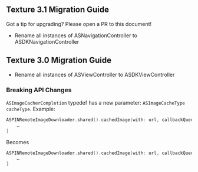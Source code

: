 ## Texture 3.1 Migration Guide

Got a tip for upgrading? Please open a PR to this document!

- Rename all instances of ASNavigationController to ASDKNavigationController

## Texture 3.0 Migration Guide

- Rename all instances of ASViewController to ASDKViewController

### Breaking API Changes

`ASImageCacherCompletion` typedef has a new parameter: `ASImageCacheType cacheType`. Example:


```swift
ASPINRemoteImageDownloader.shared().cachedImage(with: url, callbackQueue: .main) { result in
    …
}
```

Becomes

```swift
ASPINRemoteImageDownloader.shared().cachedImage(with: url, callbackQueue: .main) { result, cacheType in
    …
}
```
